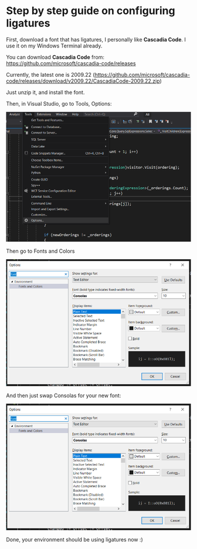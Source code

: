 # Step by step guide on configuring ligatures

First, download a font that has ligatures, I personally like **Cascadia Code**. I use it on my Windows Terminal already.

You can download **Cascadia Code** from: https://github.com/microsoft/cascadia-code/releases

Currently, the latest one is 2009.22 (https://github.com/microsoft/cascadia-code/releases/download/v2009.22/CascadiaCode-2009.22.zip)

Just unzip it, and install the font.

Then, in Visual Studio, go to Tools, Options:

![Image for post](https://github.com/polgaro/Documentation/blob/master/Ligatures/Images/1_tools_options.png)

Then go to Fonts and Colors

![Image for post](https://github.com/polgaro/Documentation/blob/master/Ligatures/Images/2_fonts.png)

And then just swap Consolas for your new font:

![Image for post](https://github.com/polgaro/Documentation/blob/master/Ligatures/Images/3_swap.png)

Done, your environment should be using ligatures now :)
